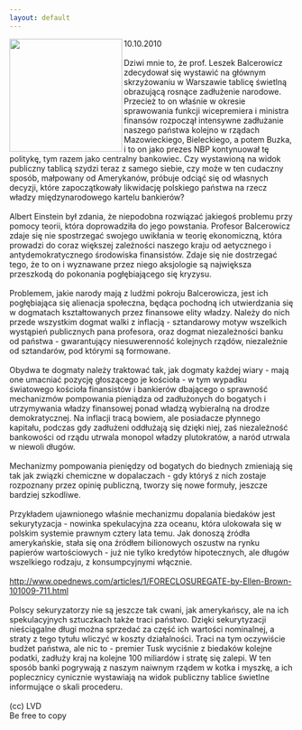 ```yaml
---
layout: default
---
```

<img src="{{site.baseurl}}\articles\pictures\465.witaminy.jpg"  align="left" width="200"><!--49--><p>
10.10.2010<br><br>Dziwi mnie to, że prof. Leszek Balcerowicz zdecydował się wystawić na głównym skrzyżowaniu w Warszawie tablicę świetlną obrazującą rosnące zadłużenie narodowe. Przecież to on właśnie w okresie sprawowania funkcji wicepremiera i ministra finansów rozpoczął intensywne zadłużanie naszego państwa kolejno w rządach Mazowieckiego, Bieleckiego, a potem Buzka, i to on jako prezes NBP kontynuował tę politykę, tym razem jako centralny bankowiec. Czy wystawioną na widok publiczny tablicą szydzi teraz z samego siebie, czy może w ten cudaczny sposób, małpowany od Amerykanów, próbuje odciąć się od własnych decyzji, które zapoczątkowały likwidację polskiego państwa na rzecz władzy międzynarodowego kartelu bankierów?<br><br>Albert Einstein był zdania, że niepodobna rozwiązać jakiegoś problemu przy pomocy teorii, która doprowadziła do jego powstania. Profesor Balcerowicz zdaje się nie spostrzegać swojego uwikłania w teorię ekonomiczną, która prowadzi do coraz większej zależności naszego kraju od aetycznego i antydemokratycznego środowiska finansistów. Zdaje się nie dostrzegać tego, że to on i wyznawane przez niego aksjologie są największa przeszkodą do pokonania pogłębiającego się kryzysu.<br><br>Problemem, jakie narody mają z ludźmi pokroju Balcerowicza, jest ich pogłębiająca się alienacja społeczna, będąca pochodną ich utwierdzania się w dogmatach kształtowanych przez finansowe elity władzy. Należy do nich przede wszystkim dogmat walki z inflacją - sztandarowy motyw wszelkich wystąpień publicznych pana profesora, oraz dogmat niezależności banku od państwa - gwarantujący niesuwerenność kolejnych rządów, niezależnie od sztandarów, pod którymi są formowane.<br><br>Obydwa te dogmaty należy traktować tak, jak dogmaty każdej wiary - mają one umacniać pozycję głoszącego je kościoła - w tym wypadku światowego kościoła finansistów i bankierów dbającego o sprawność mechanizmów pompowania pieniądza od zadłużonych do bogatych i utrzymywania władzy finansowej ponad władzą wybieralną na drodze demokratycznej. Na inflacji tracą bowiem, ale posiadacze płynnego kapitału, podczas gdy zadłużeni oddłużają się dzięki niej, zaś niezależność bankowości od rządu utrwala monopol władzy plutokratów, a naród utrwala w niewoli długów.<br><br>Mechanizmy pompowania pieniędzy od bogatych do biednych zmieniają się tak jak związki chemiczne w dopalaczach - gdy któryś z nich zostaje rozpoznany przez opinię publiczną, tworzy się nowe formuły, jeszcze bardziej szkodliwe.<br><br>Przykładem ujawnionego właśnie mechanizmu dopalania biedaków jest sekurytyzacja - nowinka spekulacyjna zza oceanu, która ulokowała się w polskim systemie prawnym cztery lata temu. Jak donoszą źródła amerykańskie, stała się ona źródłem bilionowych oszustw na rynku papierów wartościowych - już nie tylko kredytów hipotecznych, ale długów wszelkiego rodzaju, z konsumpcyjnymi włącznie.<br><br>http://www.opednews.com/articles/1/FORECLOSUREGATE-by-Ellen-Brown-101009-711.html<br><br>Polscy sekuryzatorzy nie są jeszcze tak cwani, jak amerykańscy, ale na ich spekulacyjnych sztuczkach także traci państwo. Dzięki sekurytyzacji nieściągalne długi można sprzedać za część ich wartości nominalnej, a straty z tego tytułu wliczyć w koszty działalności. Traci na tym oczywiście budżet państwa, ale nic to - premier Tusk wyciśnie z biedaków kolejne podatki, zadłuży kraj na kolejne 100 miliardów i stratę się zalepi. W ten sposób banki pogrywają z naszym naiwnym rządem w kotka i myszkę, a ich poplecznicy cynicznie wystawiają na widok publiczny tablice świetlne informujące o skali procederu.<br><br>(cc) LVD<br>Be free to copy<br></p>